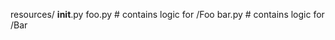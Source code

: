resources/
        __init__.py
        foo.py      # contains logic for /Foo
        bar.py      # contains logic for /Bar